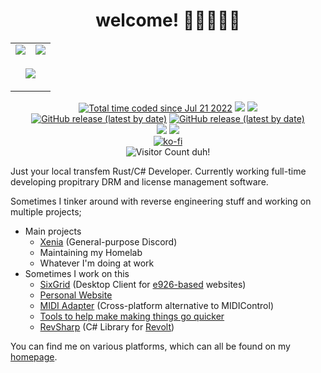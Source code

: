 <h1 align="center">welcome! 💙💜🤍💜💙</h1>
<table align="center">
	<tr>
		<td>
			<img src="https://github-readme-stats.vercel.app/api?username=ktwrd&count_private=true&theme=dark" />
		</td>
		<td>
			<img src="https://github-readme-stats.vercel.app/api/top-langs/?username=ktwrd&layout=compact&theme=dark" />
		</td>
	</tr>
	<tr>
		<td colspan="2">
			<p align="center">
			<img src="https://github-readme-stats.vercel.app/api/wakatime?username=ktwrd&theme=dark&all_time&langs_count=5&layout=compact" />
			</p>
		</td>
	</tr>
</table>
<p align="center">
	<a href="https://wakatime.com/@f1670b0d-c9bc-408c-b295-d52058d91d4d"><img src="https://wakatime.com/badge/user/f1670b0d-c9bc-408c-b295-d52058d91d4d.svg" alt="Total time coded since Jul 21 2022" /></a>
	<img src="https://img.shields.io/badge/extremely-gay-%23C348CF" />
	<a href="https://gitlab.com/ktwrd"><img src="https://img.shields.io/badge/gitlab-ktwrd-%23inactive?logo=gitlab&logoColor=FC6D26" /></a>
	<a href="https://github.com/sixgrid"><img alt="GitHub release (latest by date)" src="https://img.shields.io/github/v/release/sixgrid/sixgrid?label=sixgrid&logo=github"></a>
	<a href="https://github.com/ktwrd/opensoftwarelauncher"><img alt="GitHub release (latest by date)" src="https://img.shields.io/github/v/release/ktwrd/opensoftwarelauncher?label=OSL&logo=github"></a>
	<br>
	<!--img src="https://dcbadge.vercel.app/api/shield/488187472514252811?style=flat&theme=clean&compact=true" /-->
	<a href="https://xenia.social/@kate"><img src="https://img.shields.io/mastodon/follow/109818887139268406?domain=https%3A%2F%2Fdariox.club&style=social" /></a>
	<a href="https://twitter.com/seedvevo"><img src="https://img.shields.io/twitter/follow/seedvevo?style=social" /></a>
	<br>
	<a href="https://ko-fi.com/D1D56LQUT"><img src="https://ko-fi.com/img/githubbutton_sm.svg" alt="ko-fi" /></a>
	<br>
	<img src="https://count.getloli.com/get/@ktwrd?theme=asoul" alt="Visitor Count duh!" />
</p>

Just your local transfem Rust/C# Developer. Currently working full-time developing propitrary DRM and license management software.

Sometimes I tinker around with reverse engineering stuff and working on multiple projects;
- Main projects
  - [Xenia](https://xenia.kate.pet) (General-purpose Discord)
  - Maintaining my Homelab
  - Whatever I'm doing at work
- Sometimes I work on this
  - [SixGrid](https://sixgrid.kate.pet) (Desktop Client for [e926-based](https://github.com/zwagoth/e621ng) websites)
  - [Personal Website](https://github.com/ktwrd/kate.pet)
  - [MIDI Adapter](https://github.com/ktwrd/midiadapter) (Cross-platform alternative to MIDIControl)
  - [Tools to help make making things go quicker](https://ktwrd.github.io)
  - [RevSharp](https://github.com/ktwrd/revsharp) (C# Library for [Revolt](https://revolt.chat))

You can find me on various platforms, which can all be found on my [homepage](https://kate.pet/#/links).

<!-- "full-stack" (MEVN) javascript software developer & full-time javascript development since 2018 as prefered langauge for web-heavy applications, on/off development of .NET software since 2018 with most of it being Unity and MonoGame, mixed knowledge of other langauges since ~2014 (PHP, batch/bash scripting, c/c++, python3x) -->

